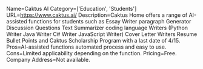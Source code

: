 Name=Caktus AI
Category=['Education', 'Students']
URL=https://www.caktus.ai/
Description=Caktus Home offers a range of AI-assisted functions for students such as Essay Writer paragraph Generator Discussion Questions Text Summarizer coding language Writers (Python Writer Java Writer C# Writer JavaScript Writer) Cover Letter Writers Resume Bullet Points and Caktus Scholarship Program with a last date of 4/15.
Pros=AI-assisted functions automated process and easy to use.
Cons=Limited applicability depending on the function.
Pricing=Free.
Company Address=Not available.
